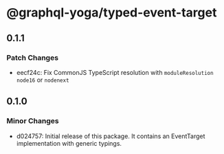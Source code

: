 # @graphql-yoga/typed-event-target

## 0.1.1

### Patch Changes

- eecf24c: Fix CommonJS TypeScript resolution with `moduleResolution` `node16` or `nodenext`

## 0.1.0

### Minor Changes

- d024757: Initial release of this package. It contains an EventTarget implementation with generic typings.
